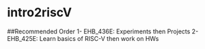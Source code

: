 # intro2riscV
##Recommended Order
1- EHB_436E: Experiments then Projects
2- EHB_425E: Learn basics of RISC-V then work on HWs 
